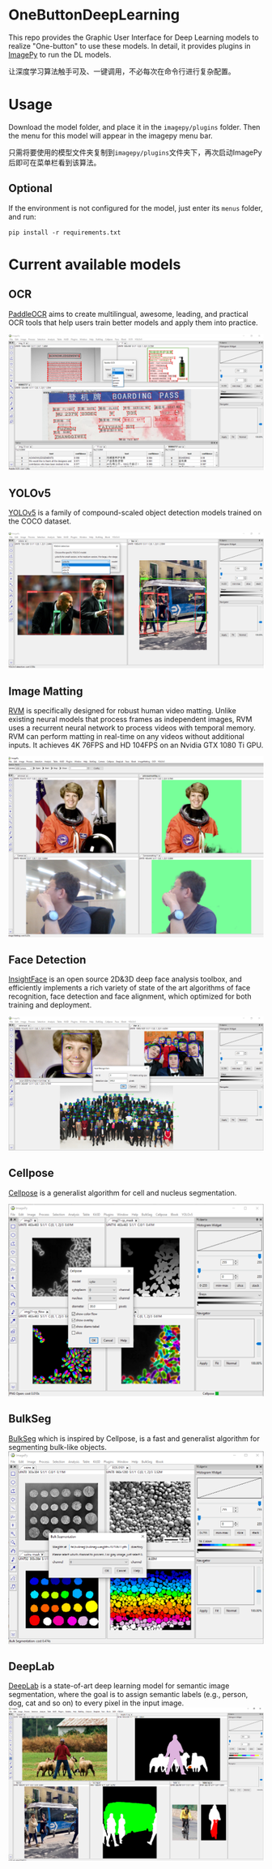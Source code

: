 # OneButtonDeepLearning
This repo provides the Graphic User Interface for Deep Learning models to realize "One-button" to use these models.
In detail, it provides plugins in [ImagePy](https://github.com/Image-Py/imagepy) to run the DL models.

让深度学习算法触手可及、一键调用，不必每次在命令行进行复杂配置。

# Usage
Download the model folder, and place it in the `imagepy/plugins` folder.
Then the menu for this model will appear in the imagepy menu bar.

只需将要使用的模型文件夹复制到`imagepy/plugins`文件夹下，再次启动ImagePy后即可在菜单栏看到该算法。

## Optional 
If the environment is not configured for the model, just enter its `menus` folder, and run:
~~~~
pip install -r requirements.txt
~~~~ 

# Current available models

## OCR
[PaddleOCR](https://github.com/PaddlePaddle/PaddleOCR) aims to create multilingual, awesome, leading, and practical OCR tools that help users train better models and apply them into practice.

![ocr-demo](OCR/menus/OCR/demo.png)

## YOLOv5
[YOLOv5](https://github.com/ultralytics/yolov5) is a family of compound-scaled object detection models trained on the COCO dataset.

![yolov5-demo](YOLOv5/menus/YOLOv5/demo.png)

## Image Matting
[RVM](https://github.com/PeterL1n/RobustVideoMatting) is specifically designed for robust human video matting. Unlike existing neural models that process frames as independent images, RVM uses a recurrent neural network to process videos with temporal memory. RVM can perform matting in real-time on any videos without additional inputs. It achieves 4K 76FPS and HD 104FPS on an Nvidia GTX 1080 Ti GPU.

![rvm-demo](ImageMatting/menus/ImageMatting/demo.png)

## Face Detection
[InsightFace](https://github.com/deepinsight/insightface) is an open source 2D&3D deep face analysis toolbox, and efficiently implements a rich variety of state of the art algorithms of face recognition, face detection and face alignment, which optimized for both training and deployment.

![face-demo](FaceAnalysis/menus/Face/demo.png)

## Cellpose
[Cellpose](https://github.com/MouseLand/cellpose) is a generalist algorithm for cell and nucleus segmentation.

![cellpose-demo](Cellpose/menus/Cellpose/demo.png)

## BulkSeg
[BulkSeg](https://github.com/qixinbo/BulkSeg) which is inspired by Cellpose, is a fast and generalist algorithm for segmenting bulk-like objects.
![bulkseg-demo](BulkSeg/menus/BulkSeg/demo.png)

## DeepLab
[DeepLab](https://github.com/pytorch/vision/blob/master/torchvision/models/segmentation/deeplabv3.py) is a state-of-art deep learning model for semantic image segmentation, where the goal is to assign semantic labels (e.g., person, dog, cat and so on) to every pixel in the input image.
![deeplab-demo](DeepLab/menus/DeepLab/demo.png)